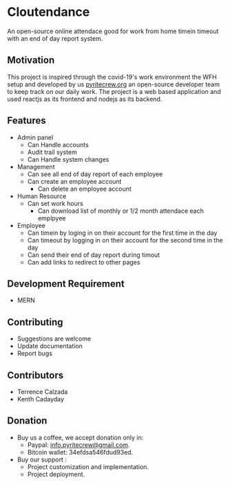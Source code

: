 # Cloutendance

An open-source online attendace good for work from home timein timeout with an end of day report system.

## Motivation

This project is inspired through the covid-19's work environment the WFH setup and developed by us [pyritecrew.org](https:pyritecrew.org) an open-source developer team to keep track on our daily work. The project is a web based application and used reactjs as its frontend and nodejs as its backend.

## Features

- Admin panel
  - Can Handle accounts
  - Audit trail system
  - Can Handle system changes
- Management
  - Can see all end of day report of each employee
  - Can create an employee account
    - Can delete an employee account
- Human Resource
  - Can set work hours
    - Can download list of monthly or 1/2 month attendace each emplpyee
- Employee
  - Can timein by loging in on their account for the first time in the day
  - Can timeout by logging in on their account for the second time in the day
  - Can send their end of day report during timout
  - Can add links to redirect to other pages

## Development Requirement

- MERN

## Contributing

- Suggestions are welcome
- Update documentation
- Report bugs

## Contributors

- Terrence Calzada
- Kenth Cadayday

## Donation

- Buy us a coffee, we accept donation only in:
  - Paypal: info.pyritecrew@gmail.com.
  - Bitcoin wallet: 34efdsa546fdud93ed.
- Buy our support :
  - Project customization and implementation.
  - Project deployment.
